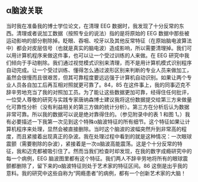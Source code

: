 ## α脑波关联

当时我在准备我的博士学位论文，在清理 EEG 数据时，我发现了十分反常的东西。清理或者说加工数据（按照专业的说法）指的是将原始的 EEG 数据中那些被运动影响的部分剔除掉。眨眼、吞咽、咬牙以及其他反常特征（在原始脑电波算法中）都会对皮层信号（也就是真实的脑电波）造成影响，所以需要清理掉。我们可以用计算机程序来做这件事，也可以让一个受过训练的人来做。在 EEG 研究中我们倾向于手动剔除。我们通过视觉模式识别来清理，而不是用计算机模式识别程序自动完成。让一个受过训练、懂得怎么通过波形区别来判断的专业人员来做加工，虽然会很慢而且很艰苦，但其可靠程度要远远强于计算机自动识别。如果让两个专业人员各自加工后再互相对照就更可靠了。84，85 在这件事上，我的同事迈克不辞辛劳地充当了我的对照加工员。为了能让这些数据更加可靠，经得住任何批评，一位受人尊敬的研究与实践专家唐纳森博士建议我将这份数据提交给第三方来做量化可靠性分析（没有利益相关的第三方做的统计分析）。第三方在分析后认为数据非常可靠。所以我的数据可以说是绝对靠得住的。（参见附录中的表 1 和图 1。）我有必要描述一下我第一次见到这个特殊α脑波特征的所有细节。这个特征如果让计算机程序来处理，显然会被直接删除。当时这个脑波的波幅突然升到非常高的程度，而且紧接着出现真正的杂波。我在处理过程中看到的就是这种情况：一次眼球震颤（需要剔除的杂波），紧接着是一次α脑波高能震荡。这是个十分反常的特征，我和迈克都被吸引住了。然而当我们检查时却发现，在我的数字成瘾研究中的每一个病例，EEG 脑波图里都有这个特征。我们两人不辞辛劳地将所有的眼球震颤都删除了，留下来的α脑波特征则处于艺术家的特征区间。86 这倒是出乎我的意料。我的研究中这些自称为“网瘾患者”的病例，都有一个创新艺术家的大脑！